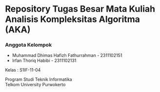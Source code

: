 # Repository Tugas Besar Mata Kuliah Analisis Kompleksitas Algoritma (AKA)

### Anggota Kelompok 
- Muhammad Dhimas Hafizh Fathurrahman - 2311102151 <br/>
- Irfan Thoriq Habibi - 2311102131 <br/>

Kelas : S1IF-11-04

Program Studi Teknik Informatika
<br>Telkom University Purwokerto
